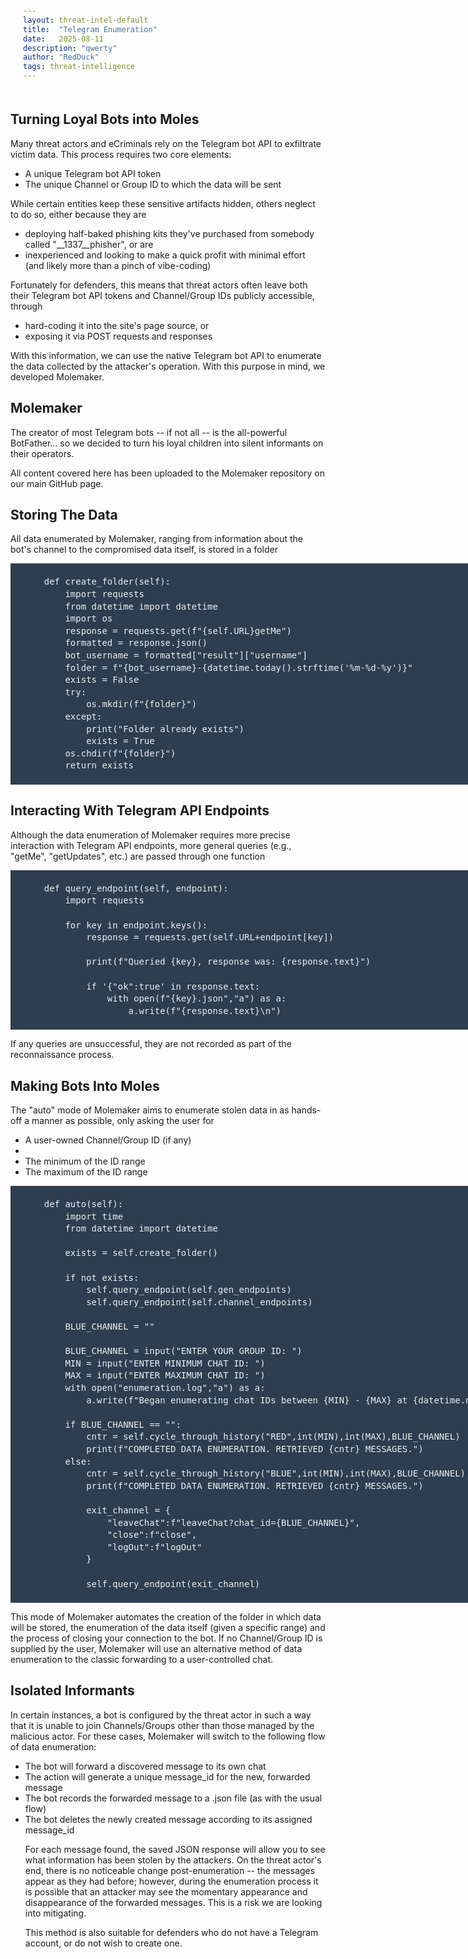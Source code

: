 ```yaml
---
layout: threat-intel-default
title:  "Telegram Enumeration"
date:   2025-08-11
description: "qwerty"
author: "RedDuck"
tags: threat-intelligence
---
```


<style>
    pre{
  counter-reset:line-numbering;
  background:#2c3e50;
  padding:20px 20px 20px 20px;
  width:700px;
  color:#ecf0f1;
  line-height:140%;
    .line::before {
      content: counter(line-numbering);
      counter-increment: line-numbering;
      padding-right: 1em;
      /* space after numbers */
      padding-left:8px;
      width: 1.5em;
      text-align: right;
      opacity: 0.5;
      color:white;
  }
}
</style>

<h2> Turning Loyal Bots into Moles </h2>

Many threat actors and eCriminals rely on the Telegram bot API to exfiltrate victim data. This process requires two core elements:
<ul>
    <li> A unique Telegram bot API token </li>
    <li> The unique Channel or Group ID to which the data will be sent </li> 
</ul>

While certain entities keep these sensitive artifacts hidden, others neglect to do so, either because they are
<ul>
    <li> deploying half-baked phishing kits they've purchased from somebody called "__1337__phisher", or are</li>
    <li> inexperienced and looking to make a quick profit with minimal effort (and likely more than a pinch of vibe-coding) </li>
</ul>

Fortunately for defenders, this means that threat actors often leave both their Telegram bot API tokens and Channel/Group IDs publicly accessible, through
<ul>
    <li> hard-coding it into the site's page source, or </li>
    <li> exposing it via POST requests and responses </li>
</ul>

With this information, we can use the native Telegram bot API to enumerate the data collected by the attacker's operation. With this purpose in mind, we developed Molemaker.

<h2> Molemaker </h2>

The creator of most Telegram bots -- if not all -- is the all-powerful BotFather... so we decided to turn his loyal children into silent informants on their operators.

All content covered here has been uploaded to the Molemaker repository on our main GitHub page.

<h2> Storing The Data </h2>

All data enumerated by Molemaker, ranging from information about the bot's channel to the compromised data itself, is stored in a folder

<pre>
    def create_folder(self):
        import requests
        from datetime import datetime
        import os
        response = requests.get(f"{self.URL}getMe")
        formatted = response.json()
        bot_username = formatted["result"]["username"]
        folder = f"{bot_username}-{datetime.today().strftime('%m-%d-%y')}"
        exists = False
        try:
            os.mkdir(f"{folder}")
        except:
            print("Folder already exists")
            exists = True
        os.chdir(f"{folder}")
        return exists
</pre>

<h2> Interacting With Telegram API Endpoints </h2>

Although the data enumeration of Molemaker requires more precise interaction with Telegram API endpoints, more general queries (e.g., "getMe", "getUpdates", etc.) are passed through one function

<pre>
    def query_endpoint(self, endpoint):
        import requests

        for key in endpoint.keys():
            response = requests.get(self.URL+endpoint[key])

            print(f"Queried {key}, response was: {response.text}")

            if '{"ok":true' in response.text:
                with open(f"{key}.json","a") as a:
                    a.write(f"{response.text}\n") 
</pre>

If any queries are unsuccessful, they are not recorded as part of the reconnaissance process.

<h2> Making Bots Into Moles </h2>

The "auto" mode of Molemaker aims to enumerate stolen data in as hands-off a manner as possible, only asking the user for
<ul>
    <li> A user-owned Channel/Group ID (if any) <li>
    <li> The minimum of the ID range </li>
    <li> The maximum of the ID range </li>
</ul>

<pre>
    def auto(self):
        import time
        from datetime import datetime

        exists = self.create_folder()

        if not exists:
            self.query_endpoint(self.gen_endpoints)
            self.query_endpoint(self.channel_endpoints)
            
        BLUE_CHANNEL = ""

        BLUE_CHANNEL = input("ENTER YOUR GROUP ID: ")
        MIN = input("ENTER MINIMUM CHAT ID: ")
        MAX = input("ENTER MAXIMUM CHAT ID: ")
        with open("enumeration.log","a") as a:
            a.write(f"Began enumerating chat IDs between {MIN} - {MAX} at {datetime.now().strftime('%Y-%m-%d %H:%M:%S')}\n")

        if BLUE_CHANNEL == "":
            cntr = self.cycle_through_history("RED",int(MIN),int(MAX),BLUE_CHANNEL)
            print(f"COMPLETED DATA ENUMERATION. RETRIEVED {cntr} MESSAGES.")
        else:
            cntr = self.cycle_through_history("BLUE",int(MIN),int(MAX),BLUE_CHANNEL)
            print(f"COMPLETED DATA ENUMERATION. RETRIEVED {cntr} MESSAGES.")

            exit_channel = {
                "leaveChat":f"leaveChat?chat_id={BLUE_CHANNEL}",
                "close":f"close",
                "logOut":f"logOut"
            }

            self.query_endpoint(exit_channel)
</pre>

This mode of Molemaker automates the creation of the folder in which data will be stored, the enumeration of the data itself (given a specific range) and the process of closing your connection to the bot. If no Channel/Group ID is supplied by the user, Molemaker will use an alternative method of data enumeration to the classic forwarding to a user-controlled chat.

<h2> Isolated Informants </h2>

In certain instances, a bot is configured by the threat actor in such a way that it is unable to join Channels/Groups other than those managed by the malicious actor. For these cases, Molemaker will switch to the following flow of data enumeration:
<ul>
    <li> The bot will forward a discovered message to its own chat </li>
    <li> The action will generate a unique message_id for the new, forwarded message </li>
    <li> The bot records the forwarded message to a .json file (as with the usual flow) </li>
    <li> The bot deletes the newly created message according to its assigned message_id </li>

For each message found, the saved JSON response will allow you to see what information has been stolen by the attackers. On the threat actor's end, there is no noticeable change post-enumeration -- the messages appear as they had before; however, during the enumeration process it is possible that an attacker may see the momentary appearance and disappearance of the forwarded messages. This is a risk we are looking into mitigating.

This method is also suitable for defenders who do not have a Telegram account, or do not wish to create one.

<script>
$("pre").html(function (index, html) {
    return html.replace(/^(.*)$/mg, "<span 
class=\"line\">$1</span>")
});
</script>